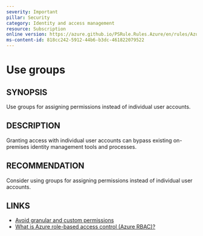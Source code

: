 ```yaml
---
severity: Important
pillar: Security
category: Identity and access management
resource: Subscription
online version: https://azure.github.io/PSRule.Rules.Azure/en/rules/Azure.RBAC.UseGroups/
ms-content-id: 818cc242-5912-44b6-b3dc-461822079522
---
```


# Use groups

## SYNOPSIS

Use groups for assigning permissions instead of individual user accounts.

## DESCRIPTION

Granting access with individual user accounts can bypass existing on-premises identity management tools and processes.

## RECOMMENDATION

Consider using groups for assigning permissions instead of individual user accounts.

## LINKS

- [Avoid granular and custom permissions](https://learn.microsoft.com/azure/architecture/framework/security/design-admins#avoid-granular-and-custom-permissions)
- [What is Azure role-based access control (Azure RBAC)?](https://learn.microsoft.com/azure/role-based-access-control/overview)
